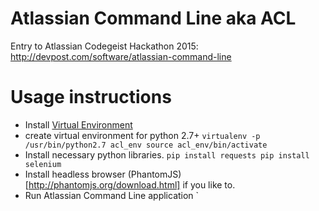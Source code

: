# Atlassian Command Line aka ACL
Entry to Atlassian Codegeist Hackathon 2015: http://devpost.com/software/atlassian-command-line

# Usage instructions
* Install [Virtual Environment](http://docs.python-guide.org/en/latest/dev/virtualenvs/)
* create virtual environment for python 2.7+
`
virtualenv -p /usr/bin/python2.7 acl_env
source acl_env/bin/activate
`
* Install necessary python libraries.
`
pip install requests
pip install selenium 
`
* Install headless browser (PhantomJS)[http://phantomjs.org/download.html] if you like to.
* Run Atlassian Command Line application
`
